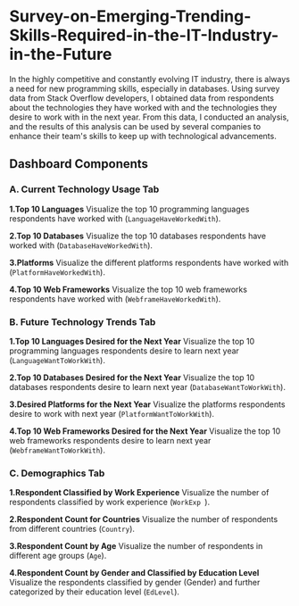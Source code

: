 # Survey-on-Emerging-Trending-Skills-Required-in-the-IT-Industry-in-the-Future

In the highly competitive and constantly evolving IT industry, there is always a need for new programming skills, especially in databases. Using survey data from Stack Overflow developers, I obtained data from respondents about the technologies they have worked with and the technologies they desire to work with in the next year. From this data, I conducted an analysis, and the results of this analysis can be used by several companies to enhance their team's skills to keep up with technological advancements.

## Dashboard Components
### A. Current Technology Usage Tab
**1.Top 10 Languages**
Visualize the top 10 programming languages respondents have worked with (`LanguageHaveWorkedWith`).

**2.Top 10 Databases**
Visualize the top 10 databases respondents have worked with (`DatabaseHaveWorkedWith`).

**3.Platforms**
Visualize the different platforms respondents have worked with (`PlatformHaveWorkedWith`).

**4.Top 10 Web Frameworks**
Visualize the top 10 web frameworks respondents have worked with (`WebframeHaveWorkedWith`).

### B. Future Technology Trends Tab
**1.Top 10 Languages Desired for the Next Year**
Visualize the top 10 programming languages respondents desire to learn next year (`LanguageWantToWorkWith`).

**2.Top 10 Databases Desired for the Next Year**
Visualize the top 10 databases respondents desire to learn next year (`DatabaseWantToWorkWith`).

**3.Desired Platforms for the Next Year**
Visualize the platforms respondents desire to work with next year (`PlatformWantToWorkWith`).

**4.Top 10 Web Frameworks Desired for the Next Year**
Visualize the top 10 web frameworks respondents desire to learn next year (`WebframeWantToWorkWith`).

### C. Demographics Tab
**1.Respondent Classified by  Work Experience**
Visualize the number of respondents classified by work experience (` WorkExp  `).

**2.Respondent Count for Countries**
Visualize the number of respondents from different countries (`Country`).

**3.Respondent Count by Age**
Visualize the number of respondents in different age groups (`Age`).

**4.Respondent Count by Gender and Classified by Education Level**
Visualize the respondents classified by gender (Gender) and further categorized by their education level (`EdLevel`).
